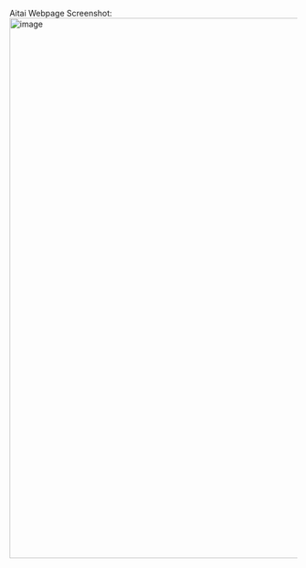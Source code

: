 Aitai Webpage
Screenshot:
<img width="945" alt="image" src="https://user-images.githubusercontent.com/112583498/235815441-2752ec5f-b37f-4a72-8262-755617d646e8.png">


